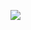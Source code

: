 <!--![](https://github-readme-stats.vercel.app/api?username=ClementCadieux&theme=tokyonight&hide_border=false&include_all_commits=true&count_private=true)<br/>-->
![](https://github-readme-streak-stats.herokuapp.com/?user=ClementCadieux&theme=tokyonight&hide_border=false)<br/>
<!--![](https://github-readme-stats.vercel.app/api/top-langs/?username=ClementCadieux&theme=tokyonight&hide_border=false&include_all_commits=true&count_private=true&layout=compact)-->
